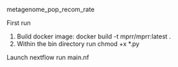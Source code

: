 metagenome_pop_recom_rate

First run
1. Build docker image: docker build -t mprr/mprr:latest .
2. Within the bin directory run chmod +x *.py

Launch
nextflow run main.nf